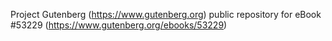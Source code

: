 Project Gutenberg (https://www.gutenberg.org) public repository for
eBook #53229 (https://www.gutenberg.org/ebooks/53229)
